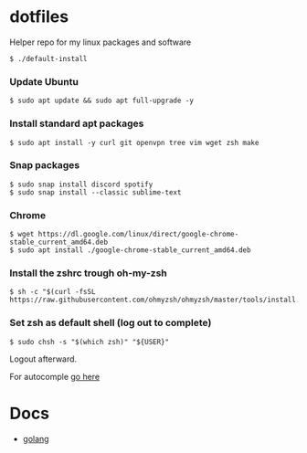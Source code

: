 # dotfiles

Helper repo for my linux packages and software

    $ ./default-install

### Update Ubuntu
    $ sudo apt update && sudo apt full-upgrade -y

### Install standard apt packages
    $ sudo apt install -y curl git openvpn tree vim wget zsh make

### Snap packages
    $ sudo snap install discord spotify
    $ sudo snap install --classic sublime-text

### Chrome
    $ wget https://dl.google.com/linux/direct/google-chrome-stable_current_amd64.deb
    $ sudo apt install ./google-chrome-stable_current_amd64.deb

### Install the zshrc trough oh-my-zsh
    $ sh -c "$(curl -fsSL https://raw.githubusercontent.com/ohmyzsh/ohmyzsh/master/tools/install.sh)"

### Set zsh as default shell (log out to complete)
    $ sudo chsh -s "$(which zsh)" "${USER}"
Logout afterward.
    
For autocomple [go here](https://github.com/zsh-users/zsh-autosuggestions/blob/master/INSTALL.md)
    
# Docs
- [golang](docs/golang.md)
